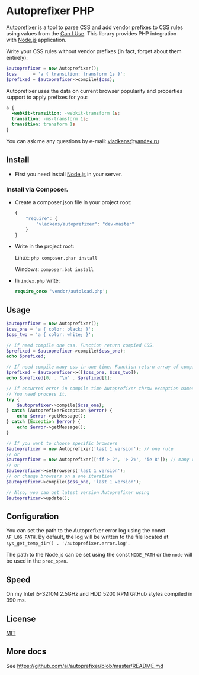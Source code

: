 # Autoprefixer PHP

[Autoprefixer](https://github.com/ai/autoprefixer) is a tool
to parse CSS and add vendor prefixes to CSS rules using values
from the [Can I Use](http://caniuse.com/). This library provides
PHP integration with [Node.js](http://nodejs.org/) application.

Write your CSS rules without vendor prefixes (in fact, forget about them
entirely):

```php
$autoprefixer = new Autoprefixer();
$css      = 'a { transition: transform 1s }';
$prefixed = $autoprefixer->compile($css);
```

Autoprefixer uses the data on current browser popularity
and properties support to apply prefixes for you:

```css
a {
  -webkit-transition: -webkit-transform 1s;
  transition: -ms-transform 1s;
  transition: transform 1s
}
```

You can ask me any questions by e-mail: <vladkens@yandex.ru>

## Install

- First you need install [Node.js](http://nodejs.org/) in your server.

### Install via Composer.

- Create a composer.json file in your project root:

    ```js
    {
        "require": {
            "vladkens/autoprefixer": "dev-master"
        }
    }
    ```

- Write in the project root:

    Linux: `php composer.phar install`
    
    Windows: `composer.bat install`

- In `index.php` write:

    ```php
    require_once 'vendor/autoload.php';
    ```

## Usage

```php
$autoprefixer = new Autoprefixer();
$css_one = 'a { color: black; }';
$css_two = 'a { color: white; }';

// If need compile one css. Function return compied CSS.
$prefixed = $autoprefixer->compile($css_one);
echo $prefixed;

// If need compile many css in one time. Function return array of compiled CSS.
$prefixed = $autoprefixer->([$css_one, $css_two]);
echo $prefixed[0] . "\n" . $prefixed[1];

// If occurred error in compile time Autoprefixer throw exception named `AutoprefixerException`.
// You need process it.
try {
    $autoprefixer->compile($css_one);
} catch (AutoprefixerException $error) {
    echo $error->getMessage();
} catch (Exception $error) {
    echo $error->getMessage();
}

// If you want to choose specific browsers
$autoprefixer = new Autoprefixer('last 1 version'); // one rule
// or 
$autoprefixer = new Autoprefixer(['ff > 2', '> 2%', 'ie 8']); // many rules
// or
$autoprefixer->setBrowsers('last 1 version');
// or change browsers on a one iteration
$autoprefixer->compile($css_one, 'last 1 version');

// Also, you can get latest version Autoprefixer using
$autoprefixer->update();
```

## Configuration

You can set the path to the Autoprefixer error log using the const `AF_LOG_PATH`. By default,
the log will be written to the file located at `sys_get_temp_dir() . '/autoprefixer.error.log'`.

The path to the Node.js can be set using the const `NODE_PATH` or the `node` will be used in the `proc_open`.

## Speed
On my Intel i5-3210M 2.5GHz and HDD 5200 RPM GitHub styles compiled in 390 ms.

## License
[MIT](https://raw.github.com/vladkens/autoprefixer-php/master/LICENSE)

## More docs
See https://github.com/ai/autoprefixer/blob/master/README.md
